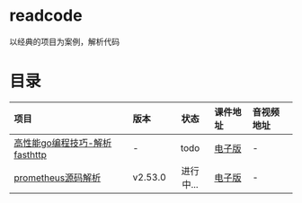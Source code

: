 # readcode
以经典的项目为案例，解析代码

# 目录 

| 项目 |版本 | 状态 |课件地址 |音视频地址|
| :-----|:----| :----: |:----| :----| 
| [高性能go编程技巧-解析fasthttp](https://github.com/valyala/fasthttp) |-  | todo | [电子版](fasthttp/README.md)|- |
| [prometheus源码解析](https://github.com/prometheus/prometheus) | v2.53.0| 进行中... |[电子版](prometheus/README.md) |- |


